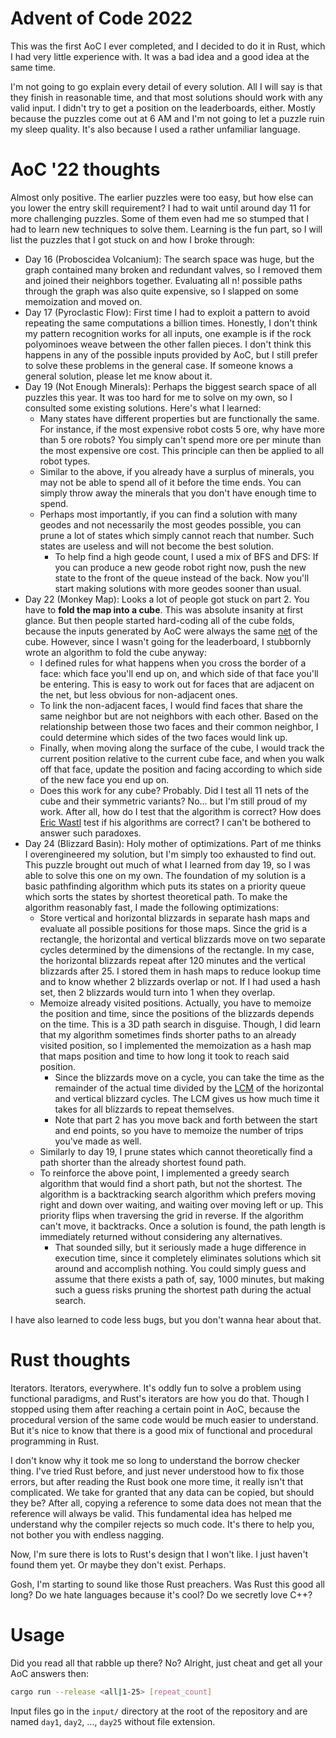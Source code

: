 # Advent of Code 2022
This was the first AoC I ever completed, and I decided to do it in Rust, which I had very little
experience with. It was a bad idea and a good idea at the same time.

I'm not going to go explain every detail of every solution. All I will say is that they finish in
reasonable time, and that most solutions should work with any valid input. I didn't try to get a
position on the leaderboards, either. Mostly because the puzzles come out at 6 AM and I'm not going
to let a puzzle ruin my sleep quality. It's also because I used a rather unfamiliar language.

# AoC '22 thoughts
Almost only positive. The earlier puzzles were too easy, but how else can you lower the entry skill
requirement? I had to wait until around day 11 for more challenging puzzles. Some of them even had
me so stumped that I had to learn new techniques to solve them. Learning is the fun part, so I will
list the puzzles that I got stuck on and how I broke through:
* Day 16 (Proboscidea Volcanium): The search space was huge, but the graph contained many broken
  and redundant valves, so I removed them and joined their neighbors together. Evaluating all n! 
  possible paths through the graph was also quite expensive, so I slapped on some memoization and
  moved on.
* Day 17 (Pyroclastic Flow): First time I had to exploit a pattern to avoid repeating the same
  computations a billion times. Honestly, I don't think my pattern recognition works for all
  inputs, one example is if the rock polyominoes weave between the other fallen pieces. I don't
  think this happens in any of the possible inputs provided by AoC, but I still prefer to solve
  these problems in the general case. If someone knows a general solution, please let me know about
  it.
* Day 19 (Not Enough Minerals): Perhaps the biggest search space of all puzzles this year. It was
  too hard for me to solve on my own, so I consulted some existing solutions. Here's what I
  learned:
    * Many states have different properties but are functionally the same. For instance, if the
      most expensive robot costs 5 ore, why have more than 5 ore robots? You simply can't spend
      more ore per minute than the most expensive ore cost. This principle can then be applied to
      all robot types.
    * Similar to the above, if you already have a surplus of minerals, you may not be able to spend
      all of it before the time ends. You can simply throw away the minerals that you don't have
      enough time to spend.
    * Perhaps most importantly, if you can find a solution with many geodes and not necessarily the
      most geodes possible, you can prune a lot of states which simply cannot reach that number.
      Such states are useless and will not become the best solution.
        * To help find a high geode count, I used a mix of BFS and DFS: If you can produce a new
        geode robot right now, push the new state to the front of the queue instead of the back.
        Now you'll start making solutions with more geodes sooner than usual.
* Day 22 (Monkey Map): Looks a lot of people got stuck on part 2. You have to **fold the map into a
  cube**. This was absolute insanity at first glance. But then people started hard-coding all of
  the cube folds, because the inputs generated by AoC were always the same [net](https://en.wikipedia.org/wiki/Net_(polyhedron))
  of the cube. However, since I wasn't going for the leaderboard, I stubbornly wrote an algorithm
  to fold the cube anyway:
    * I defined rules for what happens when you cross the border of a face: which face
      you'll end up on, and which side of that face you'll be entering. This is easy to work out
      for faces that are adjacent on the net, but less obvious for non-adjacent ones.
    * To link the non-adjacent faces, I would find faces that share the same neighbor but are not
      neighbors with each other. Based on the relationship between those two faces and their common
      neighbor, I could determine which sides of the two faces would link up.
    * Finally, when moving along the surface of the cube, I would track the current position
      relative to the current cube face, and when you walk off that face, update the position
      and facing according to which side of the new face you end up on.
    * Does this work for any cube? Probably. Did I test all 11 nets of the cube and their symmetric
      variants? No... but I'm still proud of my work. After all, how do I test that the algorithm is
      correct? How does [Eric Wastl](https://adventofcode.com/2022/about) test if his algorithms
      are correct? I can't be bothered to answer such paradoxes.
* Day 24 (Blizzard Basin): Holy mother of optimizations. Part of me thinks I overengineered my
  solution, but I'm simply too exhausted to find out. This puzzle brought out much of what I
  learned from day 19, so I was able to solve this one on my own. The foundation of my solution is
  a basic pathfinding algorithm which puts its states on a priority queue which sorts the states by
  shortest theoretical path. To make the algorithm reasonably fast, I made the following
  optimizations:
    * Store vertical and horizontal blizzards in separate hash maps and evaluate all possible
      positions for those maps. Since the grid is a rectangle, the horizontal and vertical
      blizzards move on two separate cycles determined by the dimensions of the rectangle. In my
      case, the horizontal blizzards repeat after 120 minutes and the vertical blizzards after 25.
      I stored them in hash maps to reduce lookup time and to know whether 2 blizzards overlap or
      not. If I had used a hash set, then 2 blizzards would turn into 1 when they overlap.
    * Memoize already visited positions. Actually, you have to memoize the position and time, since
      the positions of the blizzards depends on the time. This is a 3D path search in disguise.
      Though, I did learn that my algorithm sometimes finds shorter paths to an already visited
      position, so I implemented the memoization as a hash map that maps position and time to how
      long it took to reach said position.
        * Since the blizzards move on a cycle, you can take the time as the remainder of the actual
        time divided by the [LCM](https://en.wikipedia.org/wiki/Least_common_multiple) of the
        horizontal and vertical blizzard cycles. The LCM gives us how much time it takes for all
        blizzards to repeat themselves.
        * Note that part 2 has you move back and forth between the start and end points, so you
        have to memoize the number of trips you've made as well.
    * Similarly to day 19, I prune states which cannot theoretically find a path shorter than the
      already shortest found path.
    * To reinforce the above point, I implemented a greedy search algorithm that would find a short
      path, but not the shortest. The algorithm is a backtracking search algorithm which prefers
      moving right and down over waiting, and waiting over moving left or up. This priority flips
      when traversing the grid in reverse. If the algorithm can't move, it backtracks. Once a solution is found, the path length is immediately
      returned without considering any alternatives.
        * That sounded silly, but it seriously made a huge difference in execution time, since it
        completely eliminates solutions which sit around and accomplish nothing. You could simply
        guess and assume that there exists a path of, say, 1000 minutes, but making such a guess
        risks pruning the shortest path during the actual search.

I have also learned to code less bugs, but you don't wanna hear about that.

# Rust thoughts
Iterators. Iterators, everywhere. It's oddly fun to solve a problem using functional paradigms, and
Rust's iterators are how you do that. Though I stopped using them after reaching a certain point in
AoC, because the procedural version of the same code would be much easier to understand. But it's
nice to know that there is a good mix of functional and procedural programming in Rust.

I don't know why it took me so long to understand the borrow checker thing. I've tried Rust before,
and just never understood how to fix those errors, but after reading the Rust book one more time,
it really isn't that complicated. We take for granted that any data can be copied, but should they
be? After all, copying a reference to some data does not mean that the reference will always be
valid. This fundamental idea has helped me understand why the compiler rejects so much code. It's
there to help you, not bother you with endless nagging.

Now, I'm sure there is lots to Rust's design that I won't like. I just haven't found them yet. Or
maybe they don't exist. Perhaps.

Gosh, I'm starting to sound like those Rust preachers. Was Rust this good all long? Do we hate
languages because it's cool? Do we secretly love C++?

# Usage
Did you read all that rabble up there? No? Alright, just cheat and get all your AoC answers then:
```sh
cargo run --release <all|1-25> [repeat_count]
```

Input files go in the `input/` directory at the root of the repository and are named `day1`, `day2`, ..., `day25` without file
extension.
